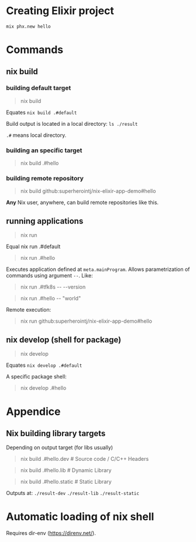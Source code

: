 # Creating Elixir project

`mix phx.new hello`

# Commands

## nix build

### building default target

> nix build

Equates `nix build .#default`

Build output is located in a local directory: `ls ./result`

`.#` means local directory.

### building an specific target

> nix build .#hello

### building remote repository

> nix build github:superherointj/nix-elixir-app-demo#hello

**Any** Nix user, anywhere, can build remote repositories like this.

## running applications

> nix run

Equal nix run .#default

> nix run .#hello

Executes application defined at `meta.mainProgram`.
Allows parametrization of commands using argument `--`. Like:

> nix run .#tfk8s -- --version

> nix run .#hello -- "world"

Remote execution:

> nix run github:superherointj/nix-elixir-app-demo#hello

## nix develop (shell for package)

> nix develop

Equates `nix develop .#default`

A specific package shell:

> nix develop .#hello


# Appendice

## Nix building library targets

Depending on output target (for libs usually)

> nix build .#hello.dev # Source code / C/C++ Headers

> nix build .#hello.lib # Dynamic Library

> nix build .#hello.static # Static Library

Outputs at:
 `./result-dev`
 `./result-lib`
 `./result-static`

# Automatic loading of nix shell

Requires dir-env (https://direnv.net/).